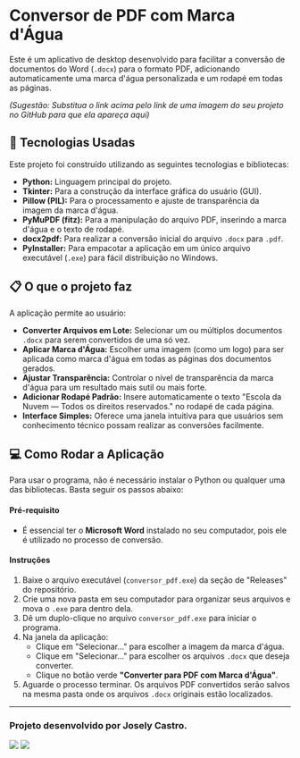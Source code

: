 # Conversor de PDF com Marca d'Água

Este é um aplicativo de desktop desenvolvido para facilitar a conversão de documentos do Word (`.docx`) para o formato PDF, adicionando automaticamente uma marca d'água personalizada e um rodapé em todas as páginas.

 
*(Sugestão: Substitua o link acima pelo link de uma imagem do seu projeto no GitHub para que ela apareça aqui)*

## 🚀 Tecnologias Usadas

Este projeto foi construído utilizando as seguintes tecnologias e bibliotecas:

*   **Python:** Linguagem principal do projeto.
*   **Tkinter:** Para a construção da interface gráfica do usuário (GUI).
*   **Pillow (PIL):** Para o processamento e ajuste de transparência da imagem da marca d'água.
*   **PyMuPDF (fitz):** Para a manipulação do arquivo PDF, inserindo a marca d'água e o texto de rodapé.
*   **docx2pdf:** Para realizar a conversão inicial do arquivo `.docx` para `.pdf`.
*   **PyInstaller:** Para empacotar a aplicação em um único arquivo executável (`.exe`) para fácil distribuição no Windows.

## 📋 O que o projeto faz

A aplicação permite ao usuário:

*   **Converter Arquivos em Lote:** Selecionar um ou múltiplos documentos `.docx` para serem convertidos de uma só vez.
*   **Aplicar Marca d'Água:** Escolher uma imagem (como um logo) para ser aplicada como marca d'água em todas as páginas dos documentos gerados.
*   **Ajustar Transparência:** Controlar o nível de transparência da marca d'água para um resultado mais sutil ou mais forte.
*   **Adicionar Rodapé Padrão:** Insere automaticamente o texto "Escola da Nuvem — Todos os direitos reservados." no rodapé de cada página.
*   **Interface Simples:** Oferece uma janela intuitiva para que usuários sem conhecimento técnico possam realizar as conversões facilmente.

## 💻 Como Rodar a Aplicação

Para usar o programa, não é necessário instalar o Python ou qualquer uma das bibliotecas. Basta seguir os passos abaixo:

#### Pré-requisito

*   É essencial ter o **Microsoft Word** instalado no seu computador, pois ele é utilizado no processo de conversão.

#### Instruções

1.  Baixe o arquivo executável (`conversor_pdf.exe`) da seção de "Releases" do repositório.
2.  Crie uma nova pasta em seu computador para organizar seus arquivos e mova o `.exe` para dentro dela.
3.  Dê um duplo-clique no arquivo `conversor_pdf.exe` para iniciar o programa.
4.  Na janela da aplicação:
    *   Clique em "Selecionar..." para escolher a imagem da marca d'água.
    *   Clique em "Selecionar..." para escolher os arquivos `.docx` que deseja converter.
    *   Clique no botão verde **"Converter para PDF com Marca d'Água"**.
5.  Aguarde o processo terminar. Os arquivos PDF convertidos serão salvos na mesma pasta onde os arquivos `.docx` originais estão localizados.

---

### Projeto desenvolvido por **Josely Castro**.

[<img src="https://img.shields.io/badge/linkedin-%230077B5.svg?&style=for-the-badge&logo=linkedin&logoColor=white" />](https://www.linkedin.com/in/joselybcastro/) [<img src="https://img.shields.io/badge/github-%23121011.svg?&style=for-the-badge&logo=github&logoColor=white" />](https://github.com/joselyBC)